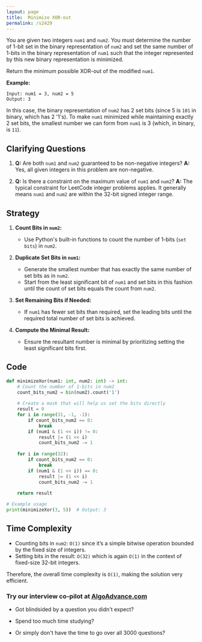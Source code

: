 ```yaml
---
layout: page
title:  Minimize XOR-out
permalink: /s2429
---
```


You are given two integers `num1` and `num2`. You must determine the number of 1-bit set in the binary representation of `num2` and set the same number of 1-bits in the binary representation of `num1` such that the integer represented by this new binary representation is minimized.

Return the minimum possible XOR-out of the modified `num1`.

**Example:**
```
Input: num1 = 3, num2 = 5
Output: 3
```

In this case, the binary representation of `num2` has 2 set bits (since 5 is `101` in binary, which has 2 '1's). To make `num1` minimized while maintaining exactly 2 set bits, the smallest number we can form from `num1` is 3 (which, in binary, is `11`).

## Clarifying Questions

1. **Q:** Are both `num1` and `num2` guaranteed to be non-negative integers?
   **A:** Yes, all given integers in this problem are non-negative.
  
2. **Q:** Is there a constraint on the maximum value of `num1` and `num2`?
   **A:** The typical constraint for LeetCode integer problems applies. It generally means `num1` and `num2` are within the 32-bit signed integer range.

## Strategy

1. **Count Bits in `num2`:**
   - Use Python's built-in functions to count the number of 1-bits (`set bits`) in `num2`.

2. **Duplicate Set Bits in `num1`:**
   - Generate the smallest number that has exactly the same number of set bits as in `num2`.
   - Start from the least significant bit of `num1` and set bits in this fashion until the count of set bits equals the count from `num2`.

3. **Set Remaining Bits if Needed:**
   - If `num1` has fewer set bits than required, set the leading bits until the required total number of set bits is achieved.

4. **Compute the Minimal Result:**
   - Ensure the resultant number is minimal by prioritizing setting the least significant bits first.

## Code

```python
def minimizeXor(num1: int, num2: int) -> int:
    # Count the number of 1-bits in num2
    count_bits_num2 = bin(num2).count('1')
    
    # Create a mask that will help us set the bits directly
    result = 0
    for i in range(31, -1, -1):
        if count_bits_num2 == 0:
            break
        if (num1 & (1 << i)) != 0:
            result |= (1 << i)
            count_bits_num2 -= 1
    
    for i in range(32):
        if count_bits_num2 == 0:
            break
        if (num1 & (1 << i)) == 0:
            result |= (1 << i)
            count_bits_num2 -= 1
    
    return result

# Example usage
print(minimizeXor(3, 5))  # Output: 3
```

## Time Complexity

- Counting bits in `num2`: `O(1)` since it’s a simple bitwise operation bounded by the fixed size of integers.
- Setting bits in the result: `O(32)` which is again `O(1)` in the context of fixed-size 32-bit integers.

Therefore, the overall time complexity is `O(1)`, making the solution very efficient.


### Try our interview co-pilot at [AlgoAdvance.com](https://algoAdvance.com)

- Got blindsided by a question you didn't expect?

- Spend too much time studying?

- Or simply don't have the time to go over all 3000 questions?

